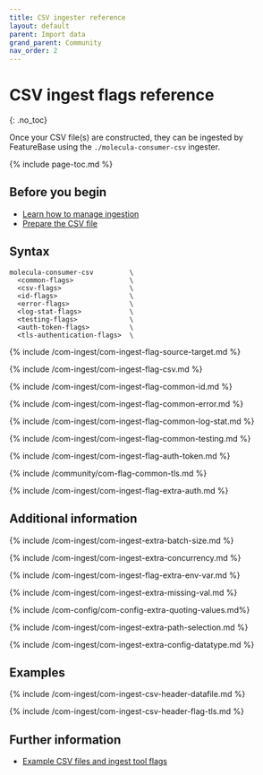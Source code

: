```yaml
---
title: CSV ingester reference
layout: default
parent: Import data
grand_parent: Community
nav_order: 2
---
```


# CSV ingest flags reference
{: .no_toc}

Once your CSV file(s) are constructed, they can be ingested by FeatureBase using the `./molecula-consumer-csv` ingester.

{% include page-toc.md %}

## Before you begin

* [Learn how to manage ingestion](/docs/community/com-ingest/com-ingest-manage)
* [Prepare the CSV file](/docs/community/com-ingest/com-ingest-source-csv)

## Syntax

```
molecula-consumer-csv         \
  <common-flags>              \
  <csv-flags>                 \
  <id-flags>                  \
  <error-flags>               \
  <log-stat-flags>            \
  <testing-flags>             \
  <auth-token-flags>          \
  <tls-authentication-flags>  \
```

{% include /com-ingest/com-ingest-flag-source-target.md %}

{% include /com-ingest/com-ingest-flag-csv.md %}

{% include /com-ingest/com-ingest-flag-common-id.md %}

{% include /com-ingest/com-ingest-flag-common-error.md %}

{% include /com-ingest/com-ingest-flag-common-log-stat.md %}

{% include /com-ingest/com-ingest-flag-common-testing.md %}

{% include /com-ingest/com-ingest-flag-auth-token.md %}

{% include /community/com-flag-common-tls.md %}

{% include /com-ingest/com-ingest-flag-extra-auth.md %}

## Additional information

{% include /com-ingest/com-ingest-extra-batch-size.md %}

{% include /com-ingest/com-ingest-extra-concurrency.md %}

{% include /com-ingest/com-ingest-flag-extra-env-var.md %}

{% include /com-ingest/com-ingest-extra-missing-val.md %}

{% include /com-config/com-config-extra-quoting-values.md%}

{% include /com-ingest/com-ingest-extra-path-selection.md %}

{% include /com-ingest/com-ingest-extra-config-datatype.md %}

## Examples

{% include /com-ingest/com-ingest-csv-header-datafile.md %}

{% include /com-ingest/com-ingest-csv-header-flag-tls.md %}

## Further information

* [Example CSV files and ingest tool flags](/docs/community/com-ingest/com-ingest-example-csv)
